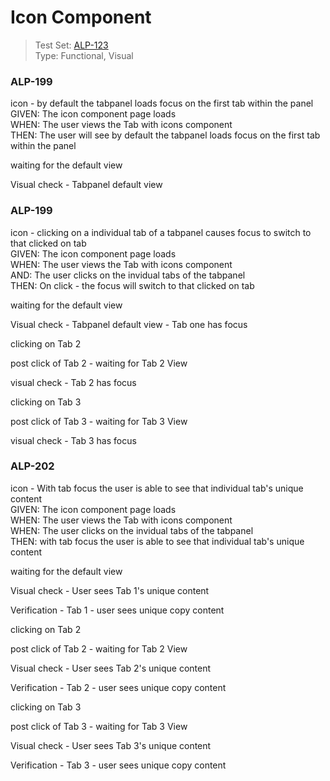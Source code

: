 # Icon Component
> Test Set: [ALP-123](https://everfi.atlassian.net/browse/ALP-123)    
Type: Functional, Visual  

<!-- include: cypress/integration/icon.js -->

### ALP-199

icon - by default the tabpanel loads focus on the first tab within the panel\
GIVEN: The icon component page loads\
WHEN: The user views the Tab with icons component\
THEN: The user will see by default the tabpanel loads focus on the first tab within the panel

waiting for the default view

Visual check - Tabpanel default view

### ALP-199

icon - clicking on a individual tab of a tabpanel causes focus to switch to that clicked on tab\
GIVEN: The icon component page loads\
WHEN: The user views the Tab with icons component\
AND: The user clicks on the invidual tabs of the tabpanel\
THEN: On click - the focus will switch to that clicked on tab

waiting for the default view

Visual check - Tabpanel default view - Tab one has focus

clicking on Tab 2

post click of Tab 2 - waiting for Tab 2 View

visual check - Tab 2 has focus

clicking on Tab 3

post click of Tab 3 - waiting for Tab 3 View

visual check - Tab 3 has focus

### ALP-202

icon - With tab focus the user is able to see that individual tab\'s unique content\
GIVEN: The icon component page loads\
WHEN: The user views the Tab with icons component\
WHEN: The user clicks on the invidual tabs of the tabpanel\
THEN: with tab focus the user is able to see that individual tab\'s unique content

waiting for the default view

Visual check - User sees Tab 1's unique content

Verification - Tab 1 - user sees unique copy content

clicking on Tab 2

post click of Tab 2 - waiting for Tab 2 View

Visual check - User sees Tab 2's unique content

Verification - Tab 2 - user sees unique copy content

clicking on Tab 3

post click of Tab 3 - waiting for Tab 3 View

Visual check - User sees Tab 3's unique content

Verification - Tab 3 - user sees unique copy content

<!-- /include: cypress/integration/icon.js -->